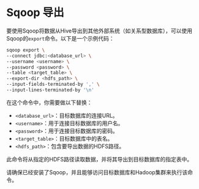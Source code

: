 # Sqoop 导出

要使用Sqoop将数据从Hive导出到其他外部系统（如关系型数据库），可以使用Sqoop的`export`命令。以下是一个示例代码：

```bash
sqoop export \
--connect jdbc:<database_url> \
--username <username> \
--password <password> \
--table <target_table> \
--export-dir <hdfs_path> \
--input-fields-terminated-by ',' \
--input-lines-terminated-by '\n'
```

在这个命令中，你需要做以下替换：

* `<database_url>`：目标数据库的连接URL。
* `<username>`：用于连接目标数据库的用户名。
* `<password>`：用于连接目标数据库的密码。
* `<target_table>`：目标数据库中的表名。
* `<hdfs_path>`：包含要导出数据的HDFS路径。

此命令将从指定的HDFS路径读取数据，并将其导出到目标数据库的指定表中。

请确保已经安装了Sqoop，并且能够访问目标数据库和Hadoop集群来执行该命令。
